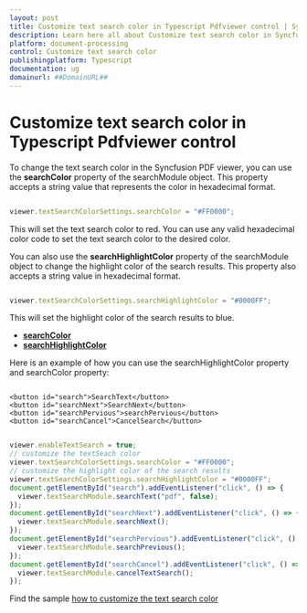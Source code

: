 ```yaml
---
layout: post
title: Customize text search color in Typescript Pdfviewer control | Syncfusion
description: Learn here all about Customize text search color in Syncfusion Typescript Pdfviewer control of Syncfusion Essential JS 2 and more.
platform: document-processing
control: Customize text search color
publishingplatform: Typescript
documentation: ug
domainurl: ##DomainURL##
---
```


# Customize text search color in Typescript Pdfviewer control

To change the text search color in the Syncfusion PDF viewer, you can use the **searchColor** property of the searchModule object. This property accepts a string value that represents the color in hexadecimal format.

```ts

viewer.textSearchColorSettings.searchColor = "#FF0000";

```

This will set the text search color to red. You can use any valid hexadecimal color code to set the text search color to the desired color.

You can also use the **searchHighlightColor** property of the searchModule object to change the highlight color of the search results. This property also accepts a string value in hexadecimal format.

```ts

viewer.textSearchColorSettings.searchHighlightColor = "#0000FF";

```

This will set the highlight color of the search results to blue.

* [**searchColor**](https://ej2.syncfusion.com/documentation/api/pdfviewer/textSearchColorSettings/#searchcolor)
* [**searchHighlightColor**](https://ej2.syncfusion.com/documentation/api/pdfviewer/textSearchColorSettings/#searchhighlightcolor)

Here is an example of how you can use the searchHighlightColor property and searchColor property:

```

<button id="search">SearchText</button>
<button id="searchNext">SearchNext</button>
<button id="searchPervious">searchPervious</button>
<button id="searchCancel">CancelSearch</button>

```

```ts

viewer.enableTextSearch = true;
// customize the textSeach color
viewer.textSearchColorSettings.searchColor = "#FF0000";
// customize the highlight color of the search results
viewer.textSearchColorSettings.searchHighlightColor = "#0000FF";
document.getElementById("search").addEventListener("click", () => {
  viewer.textSearchModule.searchText("pdf", false);
});
document.getElementById("searchNext").addEventListener("click", () => {
  viewer.textSearchModule.searchNext();
});
document.getElementById("searchPervious").addEventListener("click", () => {
  viewer.textSearchModule.searchPrevious();
});
document.getElementById("searchCancel").addEventListener("click", () => {
  viewer.textSearchModule.cancelTextSearch();
});

```

Find the sample [how to customize the text search color](https://stackblitz.com/edit/typescript-oft4zw?file=index.ts)